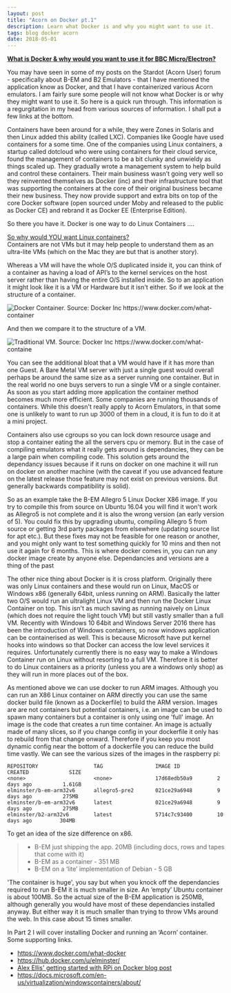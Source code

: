 ```yaml
---
layout: post
title: "Acorn on Docker pt.1"
description: Learn what Docker is and why you might want to use it.
tags: blog docker acorn
date: 2018-05-01
---
```


**<u>What is Docker & why would you want to use it for BBC Micro/Electron?</u>**

You may have seen in some of my posts on the Stardot (Acorn User) forum - specifically about B-EM and B2 Emulators - that I have mentioned the application know as Docker, and that I have containerized various Acorn emulators. I am fairly sure some people will not know what Docker is or why they might want to use it. So here is a quick run through. This information is a regurgitation in my head from various sources of information. I shall put a few links at the bottom.

Containers have been around for a while, they were Zones in Solaris and then Linux added this ability (called LXC). Companies like Google have used containers for a  some time. One of the companies using Linux containers, a startup called dotcloud who were using containers for their cloud service, found the management of containers to be a bit clunky and unwieldy as things scaled up. They gradually wrote a management system to help build and control these containers. Their main business wasn’t going very well so they reinvented themselves as Docker (inc) and their infrastructure tool that was supporting the containers at the core of their original business became their new business. They now provide support and extra bits on top of the core Docker software (open sourced under Moby and released to the public as  Docker CE) and rebrand it as Docker EE (Enterprise Edition).

So there you have it. Docker is one way to do Linux Containers ….

<u>So why would YOU want Linux containers?</u> <br>
Containers are not VMs but it may help people to understand them as an ultra-lite VMs (which on the Mac they are but that is another story).

Whereas a VM will have the whole O/S duplicated inside it, you can think of a container as having a load of API’s to the kernel services on the host server rather than having the entire O/S installed inside. So to an application it might look like it is a VM or Hardware but it isn't either. So if we look at the structure of a container.

![Docker Container. Source: Docker Inc <https://www.docker.com/what-container>](https://www.docker.com/sites/default/files/Container%402x.png)


And then we compare it to the structure of a VM.

![Traditional VM. Source: Docker Inc <https://www.docker.com/what-containe>](https://www.docker.com/sites/default/files/VM%402x.png)

You can see the additional bloat that a VM would have if it has more than one Guest. A Bare Metal VM server with just a single guest would overall perhaps be around the same size as a server running one container. But in the real world no one buys servers to run a single VM or a single container. As soon as you start adding more application the container method becomes much more efficient. Some companies are running thousands of containers. While this doesn't really apply to Acorn Emulators, in that some one is unlikely to want to run up 3000 of them in a cloud, it is fun to do it at a mini project.

Containers also use cgroups so you can lock down resource usage and stop a container eating the all the servers cpu or memory. But in the case of compiling emulators what it really gets around is dependancies, they can be a large pain when compiling code. This solution gets around the dependancy issues because if it runs on docker on one machine it will run on docker on another machine (with the caveat if you use advanced feature on the latest release those feature may not exist on previous versions. But generally backwards compatibility is solid). 

So as an example take the B-EM Allegro 5 Linux Docker X86 image. If you try to compile this from source on Ubuntu 16.04 you will find it won't work as Allegro5 is not complete and it is also the wrong version (an early version of 5). You could fix this by upgrading ubuntu, compiling Allegro 5 from source or getting 3rd party packages from elsewhere (updating source list for apt etc.). But these fixes may not be feasible for one reason or another, and you might only want to test something quickly for 10 mins and then not use it again for 6 months. This is where docker comes in, you can run any docker image create by anyone else. Dependancies and versions are a thing of the past

The other nice thing about Docker is it is cross platform. Originally there was only Linux containers and these would run on Linux, MacOS or Windows x86 (generally 64bit, unless running on ARM). Basically the latter two O/S would run an ultralight Linux VM and then run the Docker Linux Container on top. This isn't as much saving as running naively on Linux (which does not require the light touch VM) but still vastly smaller than a full VM. Recently with Windows 10 64bit and Windows Server 2016 there has been the introduction of Windows containers, so now windows application can be containerised as well. This is because Microsoft have put kernel hooks into windows so that Docker can access the low level services it requires. Unfortunately currently there is no easy way to make a Windows Container run on Linux without resorting to a full VM. Therefore it is better to do Linux containers as a priority (unless you are a windows only shop) as they will run in more places out of the box.

As mentioned above we can use docker to run ARM images. Although you can run an X86 Linux container on ARM directly you can use the same docker build file (known as a Dockerfile) to build the ARM version. Images are are not containers but potential containers, i.e. an image can be used to spawn many containers but a container is only using one 'full' image. An image is the code that creates a run time container. An image is actually made of many slices, so if you change config in your dockerfile it only has to rebuild from that change onward. Therefore if you keep you most dynamic config near the bottom of a dockerfile you can reduce the build time vastly. We can see the various sizes of the images in the raspberry pi:

    REPOSITORY                  TAG                 IMAGE ID            CREATED             SIZE
    <none>                      <none>              17d68edb50a9        2 days ago          1.61GB
    elminster/b-em-arm32v6      allegro5-pre2       021ce29a6948        9 days ago          275MB
    elminster/b-em-arm32v6      latest              021ce29a6948        9 days ago          275MB
    elminster/b2-arm32v6        latest              5714c7c93400        10 days ago         304MB

To get an idea of the size difference on x86.

> * B-EM just shipping the app. 20MB (including docs, rows and tapes that come with it)
> * B-EM as a container - 351 MB
> * B-EM on a ‘lite’ implementation of Debian - 5 GB

'The container is huge', you say but when you knock off the dependancies required to run B-EM it is much smaller in size. An ‘empty’ Ubuntu container is about 100MB.  So the actual size of the B-EM application is 250MB, although generally you would have most of these dependancies installed anyway. But either way it  is much smaller than trying to throw VMs around the web. In this case about 15 times smaller.

In Part 2 I will cover installing Docker and running an ‘Acorn’ container. Some supporting links.

*  <https://www.docker.com/what-docker>
*  <https://hub.docker.com/u/elminster/>
*  [Alex Ellis' getting started with RPi on Docker blog post](https://blog.alexellis.io/getting-started-with-docker-on-raspberry-pi/)
* <https://docs.microsoft.com/en-us/virtualization/windowscontainers/about/>
